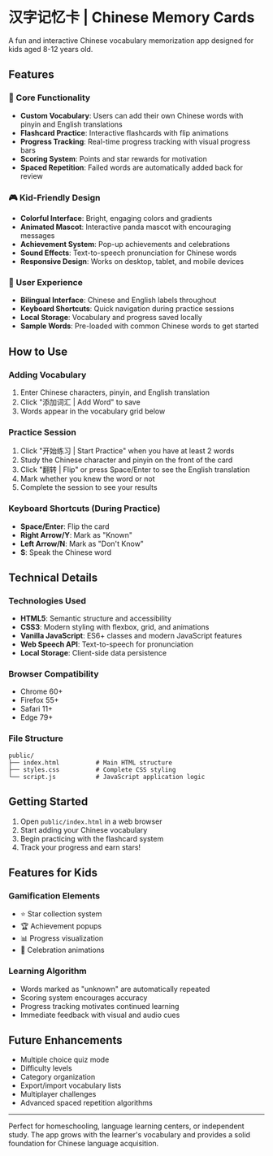 # 汉字记忆卡 | Chinese Memory Cards

A fun and interactive Chinese vocabulary memorization app designed for kids aged 8-12 years old.

## Features

### 🎯 Core Functionality
- **Custom Vocabulary**: Users can add their own Chinese words with pinyin and English translations
- **Flashcard Practice**: Interactive flashcards with flip animations
- **Progress Tracking**: Real-time progress tracking with visual progress bars
- **Scoring System**: Points and star rewards for motivation
- **Spaced Repetition**: Failed words are automatically added back for review

### 🎮 Kid-Friendly Design
- **Colorful Interface**: Bright, engaging colors and gradients
- **Animated Mascot**: Interactive panda mascot with encouraging messages
- **Achievement System**: Pop-up achievements and celebrations
- **Sound Effects**: Text-to-speech pronunciation for Chinese words
- **Responsive Design**: Works on desktop, tablet, and mobile devices

### 🎨 User Experience
- **Bilingual Interface**: Chinese and English labels throughout
- **Keyboard Shortcuts**: Quick navigation during practice sessions
- **Local Storage**: Vocabulary and progress saved locally
- **Sample Words**: Pre-loaded with common Chinese words to get started

## How to Use

### Adding Vocabulary
1. Enter Chinese characters, pinyin, and English translation
2. Click "添加词汇 | Add Word" to save
3. Words appear in the vocabulary grid below

### Practice Session
1. Click "开始练习 | Start Practice" when you have at least 2 words
2. Study the Chinese character and pinyin on the front of the card
3. Click "翻转 | Flip" or press Space/Enter to see the English translation
4. Mark whether you knew the word or not
5. Complete the session to see your results

### Keyboard Shortcuts (During Practice)
- **Space/Enter**: Flip the card
- **Right Arrow/Y**: Mark as "Known"
- **Left Arrow/N**: Mark as "Don't Know"
- **S**: Speak the Chinese word

## Technical Details

### Technologies Used
- **HTML5**: Semantic structure and accessibility
- **CSS3**: Modern styling with flexbox, grid, and animations
- **Vanilla JavaScript**: ES6+ classes and modern JavaScript features
- **Web Speech API**: Text-to-speech for pronunciation
- **Local Storage**: Client-side data persistence

### Browser Compatibility
- Chrome 60+
- Firefox 55+
- Safari 11+
- Edge 79+

### File Structure
```
public/
├── index.html          # Main HTML structure
├── styles.css          # Complete CSS styling
└── script.js           # JavaScript application logic
```

## Getting Started

1. Open `public/index.html` in a web browser
2. Start adding your Chinese vocabulary
3. Begin practicing with the flashcard system
4. Track your progress and earn stars!

## Features for Kids

### Gamification Elements
- ⭐ Star collection system
- 🏆 Achievement popups
- 📊 Progress visualization
- 🎉 Celebration animations

### Learning Algorithm
- Words marked as "unknown" are automatically repeated
- Scoring system encourages accuracy
- Progress tracking motivates continued learning
- Immediate feedback with visual and audio cues

## Future Enhancements

- Multiple choice quiz mode
- Difficulty levels
- Category organization
- Export/import vocabulary lists
- Multiplayer challenges
- Advanced spaced repetition algorithms

---

Perfect for homeschooling, language learning centers, or independent study. The app grows with the learner's vocabulary and provides a solid foundation for Chinese language acquisition. 
